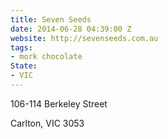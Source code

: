 ```yaml
---
title: Seven Seeds
date: 2014-06-28 04:39:00 Z
website: http://sevenseeds.com.au
tags:
- mork chocolate
State:
- VIC
---
```


106-114 Berkeley Street

Carlton, VIC 3053

